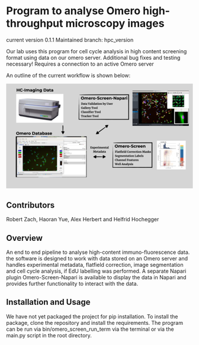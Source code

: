 # Program to analyse Omero high-throughput microscopy images

current version 0.1.1
Maintained branch: hpc_version

Our lab uses this program for cell cycle analysis in high content screening format
using data on our omero server.
Additional bug fixes and testing necessary!
Requires a connection to an active Omero server

An outline of the current workflow is shown below:

![Overview Image](data/readme_imgs/Overview.jpeg)


## Contributors
Robert Zach, Haoran Yue, Alex Herbert and Helfrid Hochegger

## Overview

An end to end pipeline to analyse high-content immuno-fluorescence data.
the software is designed to work with data stored on an Omero server
and handles experimental metadata, flatfield correction, image segmentation and cell cycle analysis,
if EdU labelling was performed.
A separate Napari plugin Omero-Screen-Napari is available to display the data in Napari
and provides further functionality to interact with the data.

## Installation and Usage
We have not yet packaged the project for pip installation.
To install the package, clone the repository and install the requirements.
The program can be run via bin/omero_screen_run_term via the terminal or via the main.py script in the root directory.

```bash
